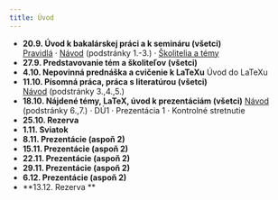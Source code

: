 ```yaml
---
title: Úvod
---
```


* **20.9. Úvod k bakalárskej práci a k semináru (všetci)**<br>
[Pravidlá](./Pravidlá_ZS.md) · [Návod](./Návod.md) (podstránky 1.-3.) · [Školitelia a témy](./Školitelia_a_témy.md)
* **27.9. Predstavovanie tém a školiteľov (všetci)**
* **4.10. Nepovinná prednáška a cvičenie k LaTeXu**
Úvod do LaTeXu
* **11.10. Písomná práca, práca s literatúrou (všetci)**<br>
[Návod](./Návod.md) (podstránky 3.,4.,5.)
* **18.10. Nájdené témy, LaTeX, úvod k prezentáciám (všetci)**
[Návod](./Návod.md) (podstránky 6.,7.) · DÚ1 · Prezentácia 1 · Kontrolné stretnutie <!-- · Oznamy, 19.-20.10.2022-->
* **25.10. Rezerva**
* **1.11. Sviatok**
* **8.11. Prezentácie (aspoň 2)**
* **15.11. Prezentácie (aspoň 2)**
* **22.11. Prezentácie (aspoň 2)**
* **29.11. Prezentácie (aspoň 2)**
* **6.12. Prezentácie (aspoň 2)**
* **13.12. Rezerva **